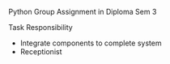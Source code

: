 Python Group Assignment in Diploma Sem 3

Task Responsibility
- Integrate components to complete system
- Receptionist
